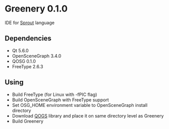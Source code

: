 # Greenery 0.1.0
IDE for [Sprout](https://github.com/krre/sprout) language

## Dependencies
- Qt 5.6.0
- OpenSceneGraph 3.4.0
- QOSG 0.1.0
- FreeType 2.6.3

## Using
- Build FreeType (for Linux with -fPIC flag)
- Build OpenSceneGraph with FreeType support
- Set OSG_HOME environment variable to OpenSceneGraph install directory
- Download [QOGS](https://github.com/krre/qosg) library and place it on same directory level as Greenery
- Build Greenery
